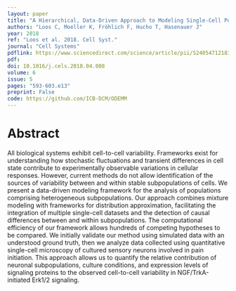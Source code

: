 ```yaml
---
layout: paper
title: "A Hierarchical, Data-Driven Approach to Modeling Single-Cell Populations Predicts Latent Causes of Cell-To-Cell Variability"
authors: "Loos C, Moeller K, Fröhlich F, Hucho T, Hasenauer J"
year: 2018
ref: "Loos et al. 2018. Cell Syst."
journal: "Cell Systems"
pdflink: https://www.sciencedirect.com/science/article/pii/S2405471218301480/pdfft?md5=c5e9343b117f760a33dfe1ca47e90e6e&pid=1-s2.0-S2405471218301480-main.pdf
pdf: 
doi: 10.1016/j.cels.2018.04.008
volume: 6
issue: 5
pages: "593-603.e13"
preprint: False
code: https://github.com/ICB-DCM/ODEMM
---
```


# Abstract

All biological systems exhibit cell-to-cell variability. Frameworks exist for understanding how stochastic fluctuations and transient differences in cell state contribute to experimentally observable variations in cellular responses. However, current methods do not allow identification of the sources of variability between and within stable subpopulations of cells. We present a data-driven modeling framework for the analysis of populations comprising heterogeneous subpopulations. Our approach combines mixture modeling with frameworks for distribution approximation, facilitating the integration of multiple single-cell datasets and the detection of causal differences between and within subpopulations. The computational efficiency of our framework allows hundreds of competing hypotheses to be compared. We initially validate our method using simulated data with an understood ground truth, then we analyze data collected using quantitative single-cell microscopy of cultured sensory neurons involved in pain initiation. This approach allows us to quantify the relative contribution of neuronal subpopulations, culture conditions, and expression levels of signaling proteins to the observed cell-to-cell variability in NGF/TrkA-initiated Erk1/2 signaling.
